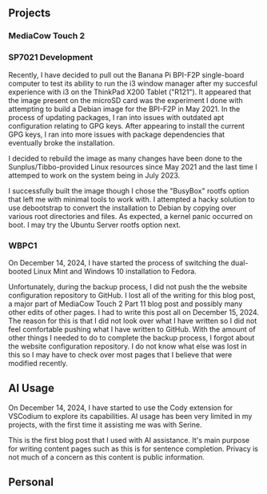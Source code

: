 ## Projects

### MediaCow Touch 2

### SP7021 Development
Recently, I have decided to pull out the Banana Pi BPI-F2P single-board computer to test its ability to run the i3 window manager after my succesful experience with i3 on the ThinkPad X200 Tablet ("R121"). It appeared that the image present on the microSD card was the experiment I done with attempting to build a Debian image for the BPI-F2P in May 2021. In the process of updating packages, I ran into issues with outdated apt configuration relating to GPG keys. After appearing to install the current GPG keys, I ran into more issues with package dependencies that eventually broke the installation.

I decided to rebuild the image as many changes have been done to the Sunplus/Tibbo-provided Linux resources since May 2021 and the last time I attemped to work on the system being in July 2023.

I successfully built the image though I chose the "BusyBox" rootfs option that left me with minimal tools to work with. I attempted a hacky solution to use debootstrap to convert the installation to Debian by copying over various root directories and files. As expected, a kernel panic occurred on boot. I may try the Ubuntu Server rootfs option next. 

### WBPC1
On December 14, 2024, I have started the process of switching the dual-booted Linux Mint and Windows 10 installation to Fedora.

Unfortunately, during the backup process, I did not push the the website configuration repository to GitHub. I lost all of the writing for this blog post, a major part of MediaCow Touch 2 Part 11 blog post and possibly many other edits of other pages. I had to write this post all on December 15, 2024. The reason for this is that I did not look over what I have written so I did not feel comfortable pushing what I have written to GitHub. With the amount of other things I needed to do to complete the backup process, I forgot about the website configuration repository. I do not know what else was lost in this so I may have to check over most pages that I believe that were modified recently.


## AI Usage
On December 14, 2024, I have started to use the Cody extension for VSCodium to explore its capabilities. AI usage has been very limited in my projects, with the first time it assisting me was with Serine. 

This is the first blog post that I used with AI assistance. It's main purpose for writing content pages such as this is for sentence completion. Privacy is not much of a concern as this content is public information.



## Personal
